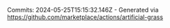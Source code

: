 Commits: 2024-05-25T15:15:32.146Z - Generated via https://github.com/marketplace/actions/artificial-grass
<br>
